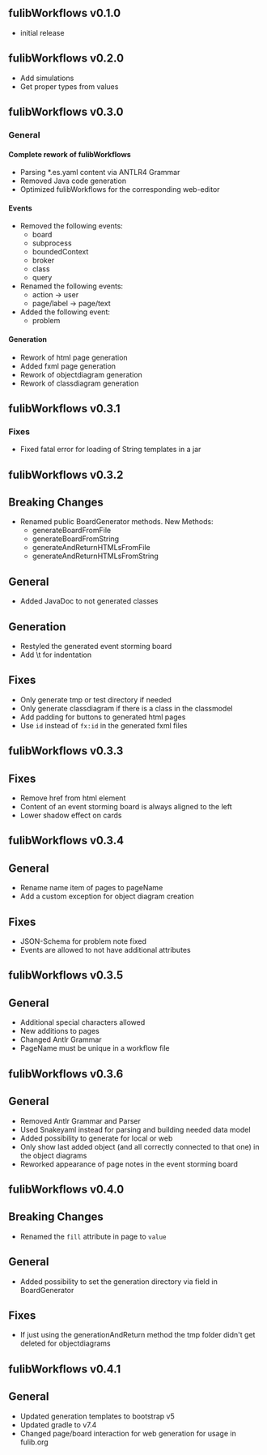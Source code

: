 ## fulibWorkflows v0.1.0

- initial release

## fulibWorkflows v0.2.0

- Add simulations
- Get proper types from values

## fulibWorkflows v0.3.0

### General
#### Complete rework of fulibWorkflows
- Parsing *.es.yaml content via ANTLR4 Grammar
- Removed Java code generation
- Optimized fulibWorkflows for the corresponding web-editor

#### Events
- Removed the following events:
  - board
  - subprocess
  - boundedContext
  - broker
  - class
  - query
- Renamed the following events:
  - action -> user
  - page/label -> page/text
- Added the following event:
  - problem

#### Generation
- Rework of html page generation
- Added fxml page generation
- Rework of objectdiagram generation
- Rework of classdiagram generation

## fulibWorkflows v0.3.1

### Fixes
- Fixed fatal error for loading of String templates in a jar

## fulibWorkflows v0.3.2

## Breaking Changes
- Renamed public BoardGenerator methods. New Methods:
  - generateBoardFromFile
  - generateBoardFromString
  - generateAndReturnHTMLsFromFile
  - generateAndReturnHTMLsFromString

## General
- Added JavaDoc to not generated classes

## Generation
- Restyled the generated event storming board
- Add \t for indentation

## Fixes
- Only generate tmp or test directory if needed
- Only generate classdiagram if there is a class in the classmodel
- Add padding for buttons to generated html pages
- Use `id` instead of `fx:id` in the generated fxml files

## fulibWorkflows v0.3.3

## Fixes
- Remove href from <a> html element
- Content of an event storming board is always aligned to the left
- Lower shadow effect on cards

## fulibWorkflows v0.3.4

## General
- Rename name item of pages to pageName
- Add a custom exception for object diagram creation

## Fixes
- JSON-Schema for problem note fixed
- Events are allowed to not have additional attributes

## fulibWorkflows v0.3.5

## General
- Additional special characters allowed
- New additions to pages
- Changed Antlr Grammar
- PageName must be unique in a workflow file

## fulibWorkflows v0.3.6

## General
- Removed Antlr Grammar and Parser
- Used Snakeyaml instead for parsing and building needed data model
- Added possibility to generate for local or web
- Only show last added object (and all correctly connected to that one) in the object diagrams
- Reworked appearance of page notes in the event storming board

## fulibWorkflows v0.4.0

## Breaking Changes
- Renamed the `fill` attribute in page to `value`

## General
- Added possibility to set the generation directory via field in BoardGenerator

## Fixes
- If just using the generationAndReturn method the tmp folder didn't get deleted for objectdiagrams

## fulibWorkflows v0.4.1

## General
- Updated generation templates to bootstrap v5
- Updated gradle to v7.4
- Changed page/board interaction for web generation for usage in fulib.org
